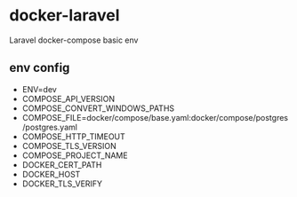 # docker-laravel
Laravel docker-compose basic env

## env config

- ENV=dev
- COMPOSE_API_VERSION
- COMPOSE_CONVERT_WINDOWS_PATHS
- COMPOSE_FILE=docker/compose/base.yaml:docker/compose/postgres/postgres.yaml
- COMPOSE_HTTP_TIMEOUT
- COMPOSE_TLS_VERSION
- COMPOSE_PROJECT_NAME
- DOCKER_CERT_PATH
- DOCKER_HOST
- DOCKER_TLS_VERIFY